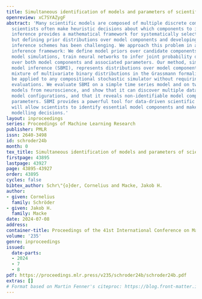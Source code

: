```yaml
---
title: Simultaneous identification of models and parameters of scientific simulators
openreview: xC7SYAZygF
abstract: 'Many scientific models are composed of multiple discrete components, and
  scientists often make heuristic decisions about which components to include. Bayesian
  inference provides a mathematical framework for systematically selecting model components,
  but defining prior distributions over model components and developing associated
  inference schemes has been challenging. We approach this problem in a simulation-based
  inference framework: We define model priors over candidate components and, from
  model simulations, train neural networks to infer joint probability distributions
  over both model components and associated parameters. Our method, simulation-based
  model inference (SBMI), represents distributions over model components as a conditional
  mixture of multivariate binary distributions in the Grassmann formalism. SBMI can
  be applied to any compositional stochastic simulator without requiring likelihood
  evaluations. We evaluate SBMI on a simple time series model and on two scientific
  models from neuroscience, and show that it can discover multiple data-consistent
  model configurations, and that it reveals non-identifiable model components and
  parameters. SBMI provides a powerful tool for data-driven scientific inquiry which
  will allow scientists to identify essential model components and make uncertainty-informed
  modelling decisions.'
layout: inproceedings
series: Proceedings of Machine Learning Research
publisher: PMLR
issn: 2640-3498
id: schroder24b
month: 0
tex_title: Simultaneous identification of models and parameters of scientific simulators
firstpage: 43895
lastpage: 43927
page: 43895-43927
order: 43895
cycles: false
bibtex_author: Schr\"{o}der, Cornelius and Macke, Jakob H.
author:
- given: Cornelius
  family: Schröder
- given: Jakob H.
  family: Macke
date: 2024-07-08
address:
container-title: Proceedings of the 41st International Conference on Machine Learning
volume: '235'
genre: inproceedings
issued:
  date-parts:
  - 2024
  - 7
  - 8
pdf: https://proceedings.mlr.press/v235/schroder24b/schroder24b.pdf
extras: []
# Format based on Martin Fenner's citeproc: https://blog.front-matter.io/posts/citeproc-yaml-for-bibliographies/
---
```

